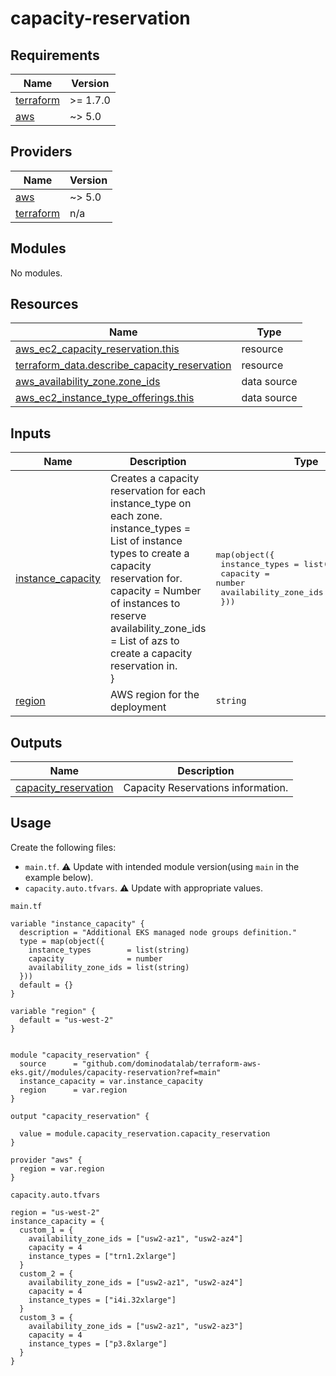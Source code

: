# capacity-reservation

<!-- BEGINNING OF PRE-COMMIT-TERRAFORM DOCS HOOK -->
## Requirements

| Name | Version |
|------|---------|
| <a name="requirement_terraform"></a> [terraform](#requirement\_terraform) | >= 1.7.0 |
| <a name="requirement_aws"></a> [aws](#requirement\_aws) | ~> 5.0 |

## Providers

| Name | Version |
|------|---------|
| <a name="provider_aws"></a> [aws](#provider\_aws) | ~> 5.0 |
| <a name="provider_terraform"></a> [terraform](#provider\_terraform) | n/a |

## Modules

No modules.

## Resources

| Name | Type |
|------|------|
| [aws_ec2_capacity_reservation.this](https://registry.terraform.io/providers/hashicorp/aws/latest/docs/resources/ec2_capacity_reservation) | resource |
| [terraform_data.describe_capacity_reservation](https://registry.terraform.io/providers/hashicorp/terraform/latest/docs/resources/data) | resource |
| [aws_availability_zone.zone_ids](https://registry.terraform.io/providers/hashicorp/aws/latest/docs/data-sources/availability_zone) | data source |
| [aws_ec2_instance_type_offerings.this](https://registry.terraform.io/providers/hashicorp/aws/latest/docs/data-sources/ec2_instance_type_offerings) | data source |

## Inputs

| Name | Description | Type | Default | Required |
|------|-------------|------|---------|:--------:|
| <a name="input_instance_capacity"></a> [instance\_capacity](#input\_instance\_capacity) | Creates a capacity reservation for each instance\_type on each zone.<br/>    instance\_types        = List of instance types to create a capacity reservation for.<br/>    capacity              = Number of instances to reserve<br/>    availability\_zone\_ids = List of azs to create a capacity reservation in.<br/>    } | <pre>map(object({<br/>    instance_types        = list(string)<br/>    capacity              = number<br/>    availability_zone_ids = list(string)<br/>  }))</pre> | `{}` | no |
| <a name="input_region"></a> [region](#input\_region) | AWS region for the deployment | `string` | n/a | yes |

## Outputs

| Name | Description |
|------|-------------|
| <a name="output_capacity_reservation"></a> [capacity\_reservation](#output\_capacity\_reservation) | Capacity Reservations information. |
<!-- END OF PRE-COMMIT-TERRAFORM DOCS HOOK -->

## Usage

Create the following files:
* `main.tf`. :warning: Update with intended module version(using `main` in the example below).
* `capacity.auto.tfvars`. :warning: Update with appropriate values.

`main.tf`

```hcl
variable "instance_capacity" {
  description = "Additional EKS managed node groups definition."
  type = map(object({
    instance_types        = list(string)
    capacity              = number
    availability_zone_ids = list(string)
  }))
  default = {}
}

variable "region" {
  default = "us-west-2"
}


module "capacity_reservation" {
  source      = "github.com/dominodatalab/terraform-aws-eks.git//modules/capacity-reservation?ref=main"
  instance_capacity = var.instance_capacity
  region      = var.region
}

output "capacity_reservation" {

  value = module.capacity_reservation.capacity_reservation
}

provider "aws" {
  region = var.region
}
```

`capacity.auto.tfvars`

```hcl
region = "us-west-2"
instance_capacity = {
  custom_1 = {
    availability_zone_ids = ["usw2-az1", "usw2-az4"]
    capacity = 4
    instance_types = ["trn1.2xlarge"]
  }
  custom_2 = {
    availability_zone_ids = ["usw2-az1", "usw2-az4"]
    capacity = 4
    instance_types = ["i4i.32xlarge"]
  }
  custom_3 = {
    availability_zone_ids = ["usw2-az1", "usw2-az3"]
    capacity = 4
    instance_types = ["p3.8xlarge"]
  }
}
```
